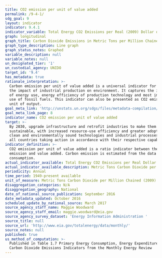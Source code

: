```yaml
---
title: CO2 emission per unit of value added
permalink: /9-4-1/
sdg_goal: 9
layout: indicator
indicator: 9.4.1
indicator_variable: Total Energy CO2 Emissions per Real (2009) Dollar of GDP
graph: longitudinal
graph_title: Carbon Dioxide Emissions in Metric Tons per Million Chained (2009) Dollars
graph_type_description: Line graph
graph_status_notes: Graphed
variable_description: null
variable_notes: null
un_designated_tier: '1'
un_custodial_agency: UNIDO
target_id: '9.4'
has_metadata: true
rationale_interpretation: >-
  Carbon emission per unit of value added is a universal indicator for measuring
  the impact of industrial production on environment. It captures the intensity
  of energy use, energy efficiency of production technology and most importantly
  use of fossil fuels. This indicator can also be presented as CO2 emission per
  unit of output.
goal_meta_link: 'http://unstats.un.org/sdgs/files/metadata-compilation/Metadata-Goal-9.pdf'
goal_meta_link_page: 8
indicator_name: CO2 emission per unit of value added
target: >-
  By 2030, upgrade infrastructure and retrofit industries to make them
  sustainable, with increased resource-use efficiency and greater adoption of
  clean and environmentally sound technologies and industrial processes, with
  all countries taking action in accordance with their respective capabilities.
indicator_definition: >-
  CO2 emission per unit of value added is a ratio indicator between the carbon
  emission and value added. Carbon emission is estimated from the data on energy
  consumption.
actual_indicator_available: Total Energy CO2 Emissions per Real Dollar of GDP
actual_indicator_available_description: Metric Tons Carbon Dioxide per Million Chained (2009) Dollars
periodicity: Annual
time_period: 1949-present available
unit_of_measure: Metric Tons Carbon Dioxide per Million Chained (2009) Dollars
disaggregation_categories: N/A
disaggregation_geography: National
date_of_national_source_publication: September 2016
date_metadata_updated: October 2016
scheduled_update_by_national_source: March 2017
source_agency_staff_name: Maggie Woodward
source_agency_staff_email: maggie.woodward@eia.gov
source_agency_survey_dataset: 'Energy Information Administration '
source_title: null
source_url: 'http://www.eia.gov/totalenergy/data/monthly/'
source_notes: null
published: true
us_method_of_computation: >-
  Published in Table 1.7 Primary Energy Consumption, Energy Expenditures, and
  Carbon Dioxide Emissions Indicators from the Monthly Energy Review
---
```

